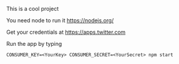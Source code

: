This is a cool project

You need node to run it https://nodejs.org/

Get your credentials at https://apps.twitter.com

Run the app by typing

`CONSUMER_KEY=<YourKey> CONSUMER_SECRET=<YourSecret> npm start`

